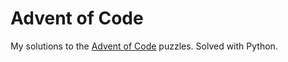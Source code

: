 # Advent of Code
My solutions to the [Advent of Code](https://adventofcode.com/) puzzles. Solved with Python.